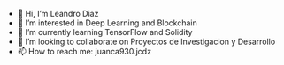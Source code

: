 - 👋 Hi, I’m Leandro Diaz
- 👀 I’m interested in Deep Learning and Blockchain
- 🌱 I’m currently learning  TensorFlow and  Solidity
- 💞️ I’m looking to collaborate on Proyectos  de  Investigacion y Desarrollo
- 📫 How to reach me: juanca930.jcdz

<!---
Leonidas111/Leonidas111 is a ✨ special ✨ repository because its `README.md` (this file) appears on your GitHub profile.
You can click the Preview link to take a look at your changes.
--->
